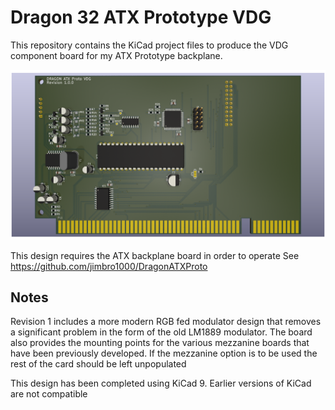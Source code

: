 # Dragon 32 ATX Prototype VDG

This repository contains the KiCad project files
to produce the VDG component board for my
ATX Prototype backplane.

![Render of PCB top](./DragonATXProtoVDG.png)

This design requires the ATX backplane board in order 
to operate
See https://github.com/jimbro1000/DragonATXProto

## Notes

Revision 1 includes a more modern RGB fed modulator
design that removes a significant problem in the 
form of the old LM1889 modulator. The board also
provides the mounting points for the various mezzanine
boards that have been previously developed. If the
mezzanine option is to be used the rest of the card
should be left unpopulated

This design has been completed using KiCad 9. Earlier
versions of KiCad are not compatible
